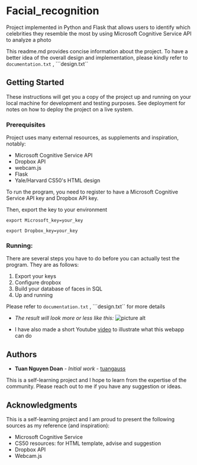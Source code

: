 # Facial_recognition

Project implemented in Python and Flask that allows users to identify which celebrities they resemble the most by using Microsoft Cognitive Service API to analyze a photo

This readme.md provides concise information about the project. To have a better idea of the overall design and implementation, please kindly refer to ```documentation.txt``` , ```design.txt``


## Getting Started

These instructions will get you a copy of the project up and running on your local machine for development and testing purposes. See deployment for notes on how to deploy the project on a live system.

### Prerequisites

Project uses many external resources, as supplements and inspiration, notably:
* Microsoft Cognitive Service API
* Dropbox API
* webcam.js
* Flask
* Yale/Harvard CS50's HTML design

To run the program, you need to register to have a Microsoft Cognitive Service API key and Dropbox API key.

Then, export the key to your environment
```
export Microsoft_key=your_key
```

```
export Dropbox_key=your_key
```

### Running:

There are several steps you have to do before you can actually test the program. They are as follows:
1. Export your keys
2. Configure dropbox
3. Build your database of faces in SQL
4. Up and running

Please refer to ```documentation.txt``` , ```design.txt`` for more details

* <i>The result will look more or less like this: </i>
![picture alt](https://dl.dropboxusercontent.com/s/bgm5afv60y80iie/15271969_1182880761758998_8380260523108213761_o.jpg)

* I have also made a short Youtube [video](https://youtu.be/-9il1HhM4F4) to illustrate what this webapp can do
## Authors

* **Tuan Nguyen Doan** - *Initial work* - [tuangauss](https://github.com/tuangauss)

This is a self-learning project and I hope to learn from the expertise of the community. Please reach out to me if you have any suggestion or ideas.


## Acknowledgments
This is a self-learning project and I am proud to present the following sources as my reference (and inspiration):
* Microsoft Cognitive Service
* CS50 resources: for HTML template, advise and suggestion
* Dropbox API
* Webcam.js



